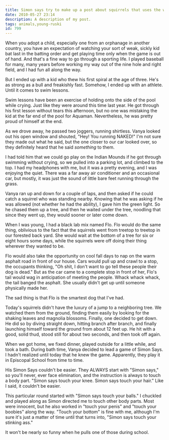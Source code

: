 ```yaml
---
title: Simon says try to make up a post about squirrels that uses the words "stinking ass"
date: 2010-05-27 23:14
description: A description of my post.
tags: animals,young-ruski
id: 799
---
```

When you adopt a child, especially one from an orphanage in another country, you have an expectation of watching your sort of weak, sickly kid bat last in the batting order and get playing time only when the game is out of hand.  And that's a fine way to go through a sporting life.  I played baseball for many, many years before working my way out of the nine hole and right field, and I had fun all along the way.

But I ended up with a kid who thew his first spiral at the age of three.  He's as strong as a bull and freakishly fast.  Somehow, I ended up with an athlete.  Until it comes to swim lessons.

Swim lessons have been an exercise of holding onto the side of the pool while crying.  Just like they were around this time last year.  He got through his first lesson without tears this afternoon, but no one was mistaking the kid at the far end of the pool for Aquaman.  Nevertheless, he was pretty proud of himself at the end. 

As we drove away, he passed two joggers, running shirtless.  Vanya looked out his open window and shouted, "Hey!  You running NAKED!"  I'm not sure they made out what he said, but the one closer to our car looked over, so they definitely heard that he said <i>something</i> to them.

I had told him that we could go play on the Indian Mounds if he got through swimming without crying, so we pulled into a parking lot, and climbed to the top.  I had my headphones with me, but it was a pretty evening, and I was enjoying the quiet.  There was a far away air conditioner and an occasional car, but mostly, it was just the sound of little bare feet running through the grass.  

Vanya ran up and down for a couple of laps, and then asked if he could catch a squirrel who was standing nearby.  Knowing that he was asking if he was allowed (not whether he had the ability), I gave him the green light.  So he chased them up a tree, and then he waited under the tree, noodling that since they went up, they would sooner or later come down.

When I was young, I had a black lab mix named Flo.  Flo would do the same thing, oblivious to the fact that the squirrels went from treetop to treetop in our forested back yard.  She would wait at the bottom of a tree for six or eight hours some days, while the squirrels were off doing their thing wherever they wanted to be.

Flo would also take the opportunity on cool fall days to nap on the warm asphalt road in front of our house.  Cars would pull up and crawl to a stop, the occupants thinking, "Oh shit, I don't want to go tell these people their dog is dead."  But as the car came to a complete stop in front of her, Flo's tail would wag in anticipation of meeting the people.  Whack whack whack, the tail banged the asphalt.  She usually didn't get up until someone physically made her.

The sad thing is that Flo is the smartest dog that I've had.

Today's squirrels didn't have the luxury of a jump to a neighboring tree.  We watched them from the ground, finding them easily by looking for the shaking leaves and magnolia blossoms.  Finally, one decided to get down.  He did so by diving straight down, hitting branch after branch, and finally launching himself toward the ground from about 12 feet up.  He hit with a good, solid thud, stood still for about two seconds, and then took off again.

When we got home, we fixed dinner, played outside for a little while, and took a bath.  During bath time, Vanya decided to lead a game of Simon Says.  I hadn't realized until today that he knew the game.  Apparently, they play it in Episcopal School from time to time.  

His Simon Says couldn't be easier.  They ALWAYS start with "Simon says," so you'll never, ever face elimination, and the instruction is always to touch a body part.  "Simon says touch your knee.  Simon says touch your hair."  Like I said, it couldn't be easier.

This particular round started with "Simon says touch your balls."  I chuckled and played along as Simon directed me to touch other body parts.  Most were innocent, but he also worked in "touch your penis" and "touch your boobies" along the way.  "Touch your bottom" is fine with me, although I'm sure it's just a matter of time until that turns into, "Simon says touch your stinking ass."

It won't be nearly so funny when he pulls one of those during school.